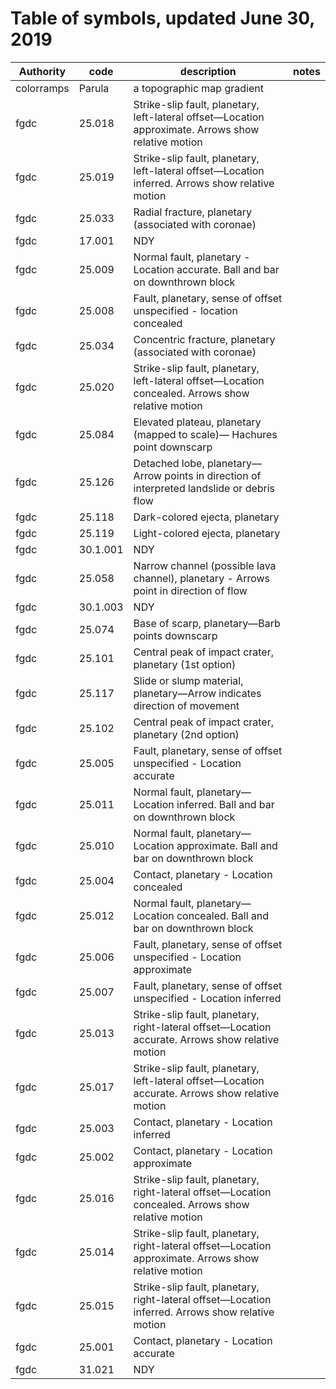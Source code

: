 # Table of symbols, updated June 30, 2019
|Authority |  code  |                                             description                                             |notes|
|----------|--------|-----------------------------------------------------------------------------------------------------|-----|
|colorramps|Parula  | a topographic map gradient                                                                          |     |
|fgdc      |25.018  | Strike-slip fault, planetary, left-lateral offset—Location approximate. Arrows show relative motion |     |
|fgdc      |25.019  | Strike-slip fault, planetary, left-lateral offset—Location inferred. Arrows show relative motion    |     |
|fgdc      |25.033  | Radial fracture, planetary (associated with coronae)                                                |     |
|fgdc      |17.001  | NDY                                                                                                 |     |
|fgdc      |25.009  | Normal fault, planetary - Location accurate. Ball and bar on downthrown block                       |     |
|fgdc      |25.008  | Fault, planetary, sense of offset unspecified - location concealed                                  |     |
|fgdc      |25.034  | Concentric fracture, planetary (associated with coronae)                                            |     |
|fgdc      |25.020  | Strike-slip fault, planetary, left-lateral offset—Location concealed. Arrows show relative motion   |     |
|fgdc      |25.084  | Elevated plateau, planetary (mapped to scale)— Hachures point downscarp                             |     |
|fgdc      |25.126  |  Detached lobe, planetary—Arrow points in direction of interpreted landslide or debris flow         |     |
|fgdc      |25.118  | Dark-colored ejecta, planetary                                                                      |     |
|fgdc      |25.119  | Light-colored ejecta, planetary                                                                     |     |
|fgdc      |30.1.001| NDY                                                                                                 |     |
|fgdc      |25.058  | Narrow channel (possible lava channel), planetary - Arrows point in direction of flow               |     |
|fgdc      |30.1.003| NDY                                                                                                 |     |
|fgdc      |25.074  | Base of scarp, planetary—Barb points downscarp                                                      |     |
|fgdc      |25.101  | Central peak of impact crater, planetary (1st option)                                               |     |
|fgdc      |25.117  | Slide or slump material, planetary—Arrow indicates direction of movement                            |     |
|fgdc      |25.102  | Central peak of impact crater, planetary (2nd option)                                               |     |
|fgdc      |25.005  | Fault, planetary, sense of offset unspecified - Location accurate                                   |     |
|fgdc      |25.011  | Normal fault, planetary—Location inferred. Ball and bar on downthrown block                         |     |
|fgdc      |25.010  | Normal fault, planetary—Location approximate. Ball and bar on downthrown block                      |     |
|fgdc      |25.004  | Contact, planetary - Location concealed                                                             |     |
|fgdc      |25.012  | Normal fault, planetary—Location concealed. Ball and bar on downthrown block                        |     |
|fgdc      |25.006  | Fault, planetary, sense of offset unspecified - Location approximate                                |     |
|fgdc      |25.007  | Fault, planetary, sense of offset unspecified - Location inferred                                   |     |
|fgdc      |25.013  | Strike-slip fault, planetary, right-lateral offset—Location accurate. Arrows show relative motion   |     |
|fgdc      |25.017  | Strike-slip fault, planetary, left-lateral offset—Location accurate. Arrows show relative motion    |     |
|fgdc      |25.003  | Contact, planetary - Location inferred                                                              |     |
|fgdc      |25.002  | Contact, planetary - Location approximate                                                           |     |
|fgdc      |25.016  | Strike-slip fault, planetary, right-lateral offset—Location concealed. Arrows show relative motion  |     |
|fgdc      |25.014  | Strike-slip fault, planetary, right-lateral offset—Location approximate. Arrows show relative motion|     |
|fgdc      |25.015  | Strike-slip fault, planetary, right-lateral offset—Location inferred. Arrows show relative motion   |     |
|fgdc      |25.001  | Contact, planetary - Location accurate                                                              |     |
|fgdc      |31.021  | NDY                                                                                                 |     |
